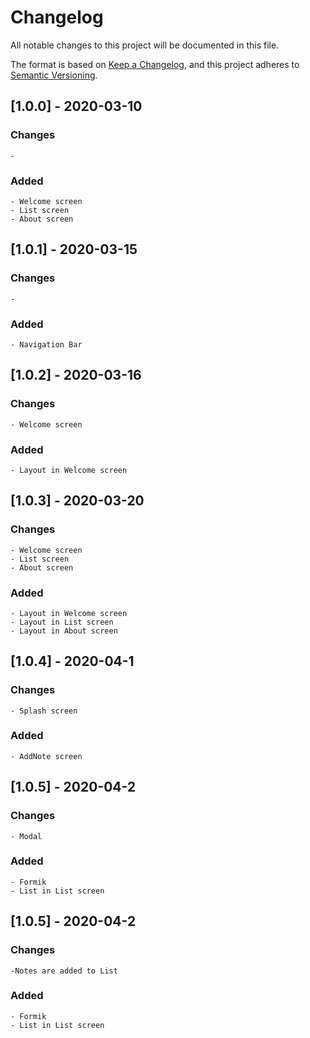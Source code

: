 # Changelog
All notable changes to this project will be documented in this file.

The format is based on [Keep a Changelog](https://keepachangelog.com/en/1.0.0/),
and this project adheres to [Semantic Versioning](https://semver.org/spec/v2.0.0.html).

## [1.0.0] - 2020-03-10

### Changes
    
    - 

### Added

    - Welcome screen
    - List screen
    - About screen

## [1.0.1] - 2020-03-15

### Changes
    
    - 

### Added

    - Navigation Bar

## [1.0.2] - 2020-03-16

### Changes
    
    - Welcome screen

### Added

    - Layout in Welcome screen

## [1.0.3] - 2020-03-20

### Changes
    
    - Welcome screen
    - List screen
    - About screen

### Added

    - Layout in Welcome screen
    - Layout in List screen
    - Layout in About screen

## [1.0.4] - 2020-04-1

### Changes
    
    - Splash screen

### Added

    - AddNote screen

## [1.0.5] - 2020-04-2

### Changes
    
    - Modal

### Added

    - Formik
    - List in List screen

## [1.0.5] - 2020-04-2

### Changes
    -Notes are added to List

### Added

    - Formik
    - List in List screen
